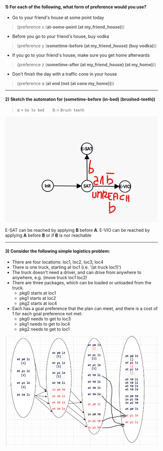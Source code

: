 #### 1) For each of the following, what form of preference would you use?
+ Go to your friend's house at some point today
> (preference x (**at-some-point (at my_friend_house)**))
+ Before you go to your friend's house, buy vodka
> (preference y (**sometime-before (at my_friend_house) (buy vodka)**))
+ If you go to your friend's house, make sure you get home afterwards
> (preference z (**sometime-after (at my_friend_house) (at my_home)**))
+ Don't finish the day with a traffic cone in your house
> (preference a (**at end (not (at cone my_home))**))

---

#### 2) Sketch the automaton for (sometime-before (in-bed) (brushed-teeth))
> a = `Go to bed`  &nbsp; &nbsp; &nbsp; b = `Brush teeth`
<img src="automaton.png">

E-SAT can be reached by applying **B** before **A**.
E-VIO can be reached by applying **A** before **B** or if **B** is nor reachable

---

#### 3) Consider the following simple logistics problem:
- There are four locations: loc1, loc2, loc3, loc4
- There is one truck, starting at loc1 (i.e. '(at truck loc1)')
- The truck doesn't need a driver, and can drive from anywhere to anywhere, e.g. (move truck
loc1 loc2)
- There are three packages, which can be loaded or unloaded from the truck.
    - pkg0 starts at loc1
    - pkg1 starts at loc2
    - pkg2 starts at loc4
- Each has a goal preference that the plan can meet, and there is a cost of 1 for each goal
preference not met:
    - pkg0 needs to get to loc3
    - pkg1 needs to get to loc4
    - pkg2 needs to get to loc1


<img src="diagram.PNG">